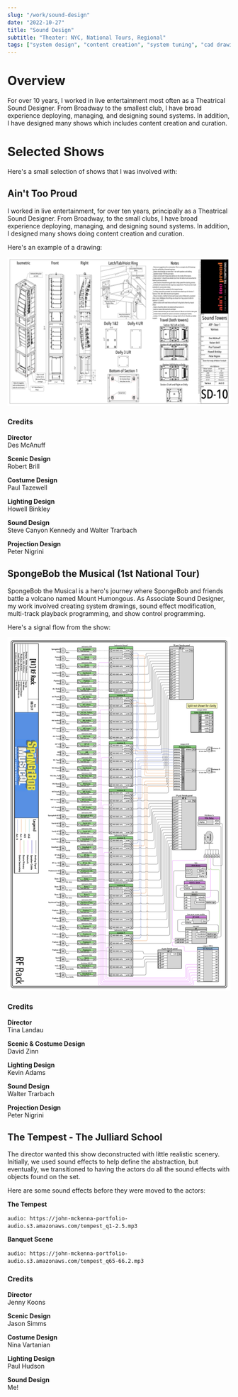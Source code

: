 ```yaml
---
slug: "/work/sound-design"
date: "2022-10-27"
title: "Sound Design"
subtitle: "Theater: NYC, National Tours, Regional"
tags: ["system design", "content creation", "system tuning", "cad drawings"]
---
```


# Overview

For over 10 years, I worked in live entertainment most often as a Theatrical Sound Designer. From Broadway to the smallest club, I have broad experience deploying, managing, and designing sound systems. In addition, I have designed many shows which includes content creation and curation.

# Selected Shows

Here's a small selection of shows that I was involved with:

## Ain't Too Proud

I worked in live entertainment, for over ten years, principally as a Theatrical Sound Designer. From Broadway, to the small clubs, I have broad experience deploying, managing, and designing sound systems. In addition, I designed many shows doing content creation and curation.

Here's an example of a drawing:

![ATP Towers](../../images/atp-t1_sound-towers_3-14-21.png)

### Credits

**Director**<br />
Des McAnuff

**Scenic Design**<br />
Robert Brill

**Costume Design**<br />
Paul Tazewell

**Lighting Design**<br />
Howell Binkley

**Sound Design**<br />
Steve Canyon Kennedy and Walter Trarbach

**Projection Design**<br />
Peter Nigrini

## SpongeBob the Musical (1st National Tour)

SpongeBob the Musical is a hero's journey where SpongeBob and friends battle a volcano named Mount Humongous. As Associate Sound Designer, my work involved creating system drawings, sound effect modification, multi-track playback programming, and show control programming.

Here's a signal flow from the show:

![Spongebob Signal Flow](../../images/sbsp-RF-Rack_8-23-19.png)

### Credits

**Director**<br />
Tina Landau

**Scenic & Costume Design**<br />
David Zinn

**Lighting Design**<br />
Kevin Adams

**Sound Design**<br />
Walter Trarbach

**Projection Design**<br />
Peter Nigrini

## The Tempest - The Julliard School

The director wanted this show deconstructed with little realistic scenery. Initially, we used sound effects to help define the abstraction, but eventually, we transitioned to having the actors do all the sound effects with objects found on the set.

Here are some sound effects before they were moved to the actors:

**The Tempest**

`audio: https://john-mckenna-portfolio-audio.s3.amazonaws.com/tempest_q1-2.5.mp3`

**Banquet Scene**

`audio: https://john-mckenna-portfolio-audio.s3.amazonaws.com/tempest_q65-66.2.mp3`

### Credits

**Director**<br />
Jenny Koons

**Scenic Design**<br />
Jason Simms

**Costume Design**<br />
Nina Vartanian

**Lighting Design**<br />
Paul Hudson

**Sound Design**<br />
Me!